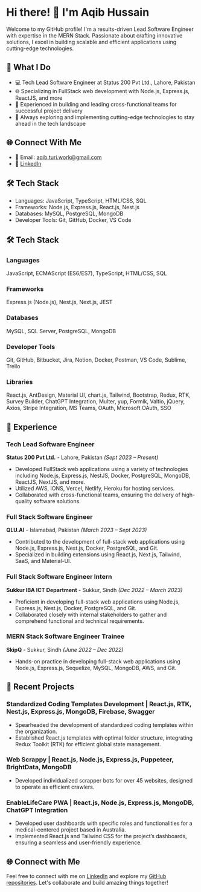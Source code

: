 # Hi there! 👋 I'm Aqib Hussain

Welcome to my GitHub profile! I'm a results-driven Lead Software Engineer with expertise in the MERN Stack. Passionate about crafting innovative solutions, I excel in building scalable and efficient applications using cutting-edge technologies.

## 🚀 What I Do

- 💻 Tech Lead Software Engineer at Status 200 Pvt Ltd., Lahore, Pakistan
- 🌐 Specializing in FullStack web development with Node.js, Express.js, ReactJS, and more
- 🌟 Experienced in building and leading cross-functional teams for successful project delivery
- 🌈 Always exploring and implementing cutting-edge technologies to stay ahead in the tech landscape

## 🌐 Connect With Me

- 📧 Email: aqib.turi.work@gmail.com
- 💼 [LinkedIn](https://linkedin.com/in/aqib-hussain-turi)
  
## 🛠️ Tech Stack

- Languages: JavaScript, TypeScript, HTML/CSS, SQL
- Frameworks: Node.js, Express.js, React.js, Nest.js
- Databases: MySQL, PostgreSQL, MongoDB
- Developer Tools: Git, GitHub, Docker, VS Code


## 🛠️ Tech Stack

### Languages
JavaScript, ECMAScript (ES6/ES7), TypeScript, HTML/CSS, SQL

### Frameworks
Express.js (Node.js), Nest.js, Next.js, JEST

### Databases
MySQL, SQL Server, PostgreSQL, MongoDB

### Developer Tools
Git, GitHub, Bitbucket, Jira, Notion, Docker, Postman, VS Code, Sublime, Trello

### Libraries
React.js, AntDesign, Material UI, chart.js, Tailwind, Bootstrap, Redux, RTK, Survey Builder, ChatGPT Integration, Multer, yup, Formik, Valtio, jQuery, Axios, Stripe Integration, MS Teams, OAuth, Microsoft OAuth, SSO

## 🌟 Experience

### Tech Lead Software Engineer
**Status 200 Pvt Ltd.** - Lahore, Pakistan _(Sept 2023 – Present)_

- Developed FullStack web applications using a variety of technologies including Node.js, Express.js, NestJS, Docker, PostgreSQL, MongoDB, ReactJS, NextJS, and more.
- Utilized AWS, IONS, Vercel, Netlify, Heroku for hosting services.
- Collaborated with cross-functional teams, ensuring the delivery of high-quality software solutions.

### Full Stack Software Engineer
**QLU.AI** - Islamabad, Pakistan _(March 2023 – Sept 2023)_

- Contributed to the development of full-stack web applications using Node.js, Express.js, Nest.js, Docker, PostgreSQL, and Git.
- Specialized in building extensions using React.js, Next.js, Tailwind, SaaS, and Material-UI.

### Full Stack Software Engineer Intern
**Sukkur IBA ICT Department** - Sukkur, Sindh _(Dec 2022 – March 2023)_

- Proficient in developing full-stack web applications using Node.js, Express.js, Nest.js, Docker, PostgreSQL, and Git.
- Collaborated closely with internal stakeholders to gather and comprehend functional and technical requirements.

### MERN Stack Software Engineer Trainee
**SkipQ** - Sukkur, Sindh _(June 2022 – Dec 2022)_

- Hands-on practice in developing full-stack web applications using Node.js, Express.js, Sequelize, MySQL, MongoDB, AWS, and Git.

## 🔨 Recent Projects

### Standardized Coding Templates Development | React.js, RTK, Nest.js, Express.js, MongoDB, Firebase, Swagger

- Spearheaded the development of standardized coding templates within the organization.
- Established React.js templates with optimal folder structure, integrating Redux Toolkit (RTK) for efficient global state management.

### Web Scrappy | React.js, Node.js, Express.js, Puppeteer, BrightData, MongoDB

- Developed individualized scrapper bots for over 45 websites, designed to operate as efficient crawlers.

### EnableLifeCare PWA | React.js, Node.js, Express.js, MongoDB, ChatGPT Integration

- Developed user dashboards with specific roles and functionalities for a medical-centered project based in Australia.
- Implemented React.js and Tailwind CSS for the project’s dashboards, ensuring a seamless and user-friendly experience.

## 🌐 Connect with Me

Feel free to connect with me on [LinkedIn](https://linkedin.com/in/aqib-hussain-turi) and explore my [GitHub repositories](https://github.com/AqibTuri). Let's collaborate and build amazing things together!
